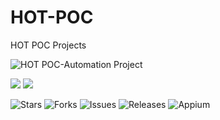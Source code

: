 # HOT-POC
HOT POC Projects

![HOT POC-Automation Project](https://github.com/user-attachments/assets/c89df3cd-008d-4252-8314-641a7fdbcd43)



![](https://img.shields.io/badge/BigScreen-AndoridTV-blue)
![](https://img.shields.io/badge/UIautomator2-green)


![Stars](https://img.shields.io/github/stars/hanangoverman/HOT-POC?style=flat&color=yellow)
![Forks](https://img.shields.io/github/forks/hanangoverman/HOT-POC?style=flat&color=blue)
![Issues](https://img.shields.io/github/issues/hanangoverman/HOT-POC?color=red)
![Releases](https://img.shields.io/github/v/release/hanangoverman/HOT-POC?color=green)
![Appium](https://img.shields.io/badge/Appium-2.11.3-%238a2be2)
